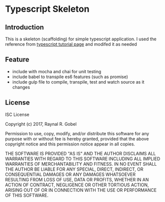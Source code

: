 # Typescript Skeleton

## Introduction

This is a skeleton (scaffolding) for simple typescript application.
I used the reference from [typescript tutorial page](https://www.typescriptlang.org/docs/handbook/gulp.html)
and modifed it as needed

## Feature

- include with mocha and chai for unit testing
- include babel to transpile es6 features (such as promise)
- include gulp file to compile, transpile, test and watch source
  as it changes

## License

ISC License

Copyright (c) 2017, Raynal R. Gobel

Permission to use, copy, modify, and/or distribute this software for any
purpose with or without fee is hereby granted, provided that the above
copyright notice and this permission notice appear in all copies.

THE SOFTWARE IS PROVIDED "AS IS" AND THE AUTHOR DISCLAIMS ALL WARRANTIES WITH
REGARD TO THIS SOFTWARE INCLUDING ALL IMPLIED WARRANTIES OF MERCHANTABILITY
AND FITNESS. IN NO EVENT SHALL THE AUTHOR BE LIABLE FOR ANY SPECIAL, DIRECT,
INDIRECT, OR CONSEQUENTIAL DAMAGES OR ANY DAMAGES WHATSOEVER RESULTING FROM
LOSS OF USE, DATA OR PROFITS, WHETHER IN AN ACTION OF CONTRACT, NEGLIGENCE
OR OTHER TORTIOUS ACTION, ARISING OUT OF OR IN CONNECTION WITH THE USE OR
PERFORMANCE OF THIS SOFTWARE.


